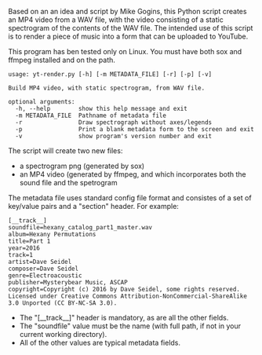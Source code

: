 Based on an an idea and script by Mike Gogins, this Python script creates an
MP4 video from a WAV file, with the video consisting of a static spectrogram
of the contents of the WAV file. The intended use of this script is to render
a piece of music into a form that can be uploaded to YouTube.

This program has ben tested only on Linux. You must have both sox and ffmpeg
installed and on the path.

    usage: yt-render.py [-h] [-m METADATA_FILE] [-r] [-p] [-v]

    Build MP4 video, with static spectrogram, from WAV file.

    optional arguments:
      -h, --help        show this help message and exit
      -m METADATA_FILE  Pathname of metadata file
      -r                Draw spectrograph without axes/legends
      -p                Print a blank metadata form to the screen and exit
      -v                show program's version number and exit

The script will create two new files:

* a spectrogram png (generated by sox)
* an MP4 video (generated by ffmpeg, and which incorporates both the sound file and the spetrogram

The metadata file uses standard config file format and consistes of a set of
key/value pairs and a "section" header. For example:

    [__track__]
    soundfile=hexany_catalog_part1_master.wav
    album=Hexany Permutations
    title=Part 1
    year=2016
    track=1
    artist=Dave Seidel
    composer=Dave Seidel
    genre=Electroacoustic
    publisher=Mysterybear Music, ASCAP
    copyright=Copyright (c) 2016 by Dave Seidel, some rights reserved. Licensed under Creative Commons Attribution-NonCommercial-ShareAlike 3.0 Unported (CC BY-NC-SA 3.0).



* The "\[\_\_track\_\_\]" header is mandatory, as are all the other fields.
* The "soundfile" value must be the name (with full path, if not in your current working directory).
* All of the other values are typical metadata fields.

